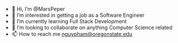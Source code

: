 - 👋 Hi, I’m @MarsPeper
- 👀 I’m interested in getting a job as a Software Engineer
- 🌱 I’m currently learning Full Stack Development
- 💞️ I’m looking to collaborate on anything Computer Science related
- 📫 How to reach me nguypham@oregonstate.edu

<!---
MarsPeper/MarsPeper is a ✨ special ✨ repository because its `README.md` (this file) appears on your GitHub profile.
You can click the Preview link to take a look at your changes.
--->
